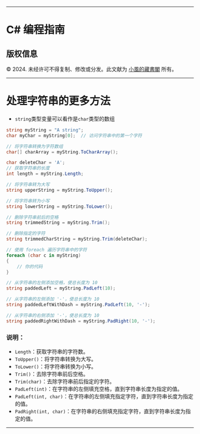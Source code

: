 
---

# C# 编程指南

## 版权信息

© 2024. 未经许可不得复制、修改或分发。此文献为 [小風的藏書閣](https://t.me/xfp2333) 所有。

---

# 处理字符串的更多方法

- `string`类型变量可以看作是`char`类型的数组

```c#
string myString = "A string";
char myChar = myString[0];  // 访问字符串中的第一个字符

// 将字符串转换为字符数组
char[] charArray = myString.ToCharArray();

char deleteChar = 'A';
// 获取字符串的长度
int length = myString.Length;

// 将字符串转为大写
string upperString = myString.ToUpper();

// 将字符串转为小写
string lowerString = myString.ToLower();

// 删除字符串前后的空格
string trimmedString = myString.Trim();

// 删除指定的字符
string trimmedCharString = myString.Trim(deleteChar);

// 使用 foreach 遍历字符串中的字符
foreach (char c in myString)
{
    // 你的代码
}

// 从字符串的左侧添加空格，使总长度为 10
string paddedLeft = myString.PadLeft(10); 

// 从字符串的左侧添加 '-'，使总长度为 10
string paddedLeftWithDash = myString.PadLeft(10, '-'); 

// 从字符串的右侧添加 '-'，使总长度为 10
string paddedRightWithDash = myString.PadRight(10, '-');
```

### 说明：
- `Length`：获取字符串的字符数。
- `ToUpper()`：将字符串转换为大写。
- `ToLower()`：将字符串转换为小写。
- `Trim()`：去除字符串前后空格。
- `Trim(char)`：去除字符串前后指定的字符。
- `PadLeft(int)`：在字符串的左侧填充空格，直到字符串长度为指定的值。
- `PadLeft(int, char)`：在字符串的左侧填充指定字符，直到字符串长度为指定的值。
- `PadRight(int, char)`：在字符串的右侧填充指定字符，直到字符串长度为指定的值。

---
